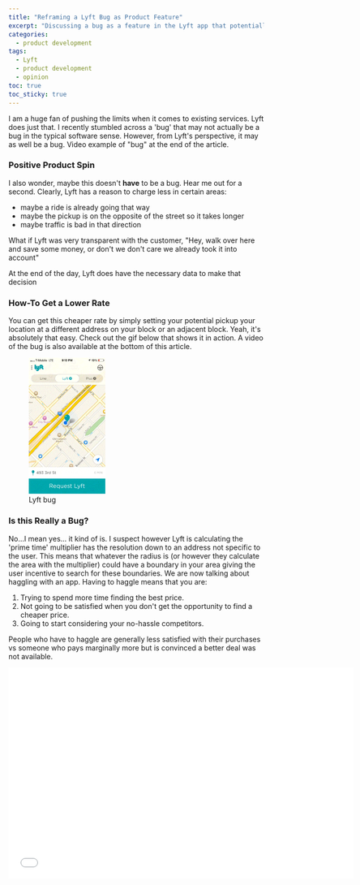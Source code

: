 ```yaml
---
title: "Reframing a Lyft Bug as Product Feature" 
excerpt: "Discussing a bug as a feature in the Lyft app that potentially gets users rides at a lower 'prime time' multiplier."
categories:
  - product development
tags:
  - Lyft
  - product development
  - opinion
toc: true
toc_sticky: true
---
```

I am a huge fan of pushing the limits when it comes to existing services. Lyft does just that. I recently stumbled across a 'bug' that may not actually be a bug in the typical software sense. However, from Lyft's perspective, it may as well be a bug. Video example of "bug" at the end of the article.

### Positive **Product** Spin

I also wonder, maybe this doesn't **have** to be a bug. Hear me out for a second. Clearly, Lyft has a reason to charge less in certain areas:
- maybe a ride is already going that way
- maybe the pickup is on the opposite of the street so it takes longer
- maybe traffic is bad in that direction

What if Lyft was very transparent with the customer, "Hey, walk over here and save some money, or don't we don't care we already took it into account"

At the end of the day, Lyft does have the necessary data to make that decision

### How-To Get a Lower Rate
You can get this cheaper rate by simply setting your potential pickup your location at a different address on your block or an adjacent block. Yeah, it's absolutely that easy. Check out the gif below that shows it in action. A video of the bug is also available at the bottom of this article.

<figure style='width: 30%' class='align-left'>
  <a href='/assets/posts/migrated-codehatcher-blog/lyft-bug.gif'><img src='/assets/posts/migrated-codehatcher-blog/lyft-bug.gif'></a>
  <figcaption>Lyft bug</figcaption>
</figure>

### Is this Really a Bug?
No...I mean yes... it kind of is. I suspect however Lyft is calculating the 'prime time' multiplier has the resolution down to an address not specific to the user. This means that whatever the radius is (or however they calculate the area with the multiplier) could have a boundary in your area giving the user incentive to search for these boundaries.
We are now talking about haggling with an app. Having to haggle means that you are:
1. Trying to spend more time finding the best price.
2. Not going to be satisfied when you don't get the opportunity to find a cheaper price.
3. Going to start considering your no-hassle competitors.

People who have to haggle are generally less satisfied with their purchases vs someone who pays marginally more but is convinced a better deal was not available.


<iframe width="680" height="415" align="center" src="//www.youtube.com/embed/KFOZLP3UmU4" frameborder="0" allowfullscreen></iframe>